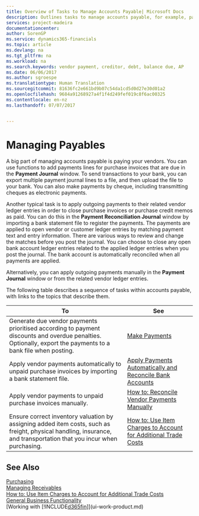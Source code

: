 ```yaml
---
title: Overview of Tasks to Manage Accounts Payable| Microsoft Docs
description: Outlines tasks to manage accounts payable, for example, paying creditors or applying outgoing payments to ledger entries to close invoices or credit memos.
services: project-madeira
documentationcenter: 
author: SorenGP
ms.service: dynamics365-financials
ms.topic: article
ms.devlang: na
ms.tgt_pltfrm: na
ms.workload: na
ms.search.keywords: vendor payment, creditor, debt, balance due, AP
ms.date: 06/06/2017
ms.author: sgroespe
ms.translationtype: Human Translation
ms.sourcegitcommit: 81636fc2e661bd9b07c54da1cd5d0d27e30d01a2
ms.openlocfilehash: 9684a91268927a4f1f4d249fef019c8f6ac00325
ms.contentlocale: en-nz
ms.lasthandoff: 07/07/2017


---
```

# <a name="managing-payables"></a>Managing Payables
A big part of managing accounts payable is paying your vendors. You can use functions to add payments lines for purchase invoices that are due in the **Payment Journal** window. To send transactions to your bank, you can export multiple payment journal lines to a file, and then upload the file to your bank. You can also make payments by cheque, including transmitting cheques as electronic payments.

Another typical task is to apply outgoing payments to their related vendor ledger entries in order to close purchase invoices or purchase credit memos as paid. You can do this in the **Payment Reconciliation Journal** window by importing a bank statement file to register the payments. The payments are applied to open vendor or customer ledger entries by matching payment text and entry information. There are various ways to review and change the matches before you post the journal. You can choose to close any open bank account ledger entries related to the applied ledger entries when you post the journal. The bank account is automatically reconciled when all payments are applied.

Alternatively, you can apply outgoing payments manually in the **Payment Journal** window or from the related vendor ledger entries.

The following table describes a sequence of tasks within accounts payable, with links to the topics that describe them.

| To | See |
| --- | --- |
| Generate due vendor payments prioritised according to payment discounts and overdue penalties. Optionally, export the payments to a bank file when posting. |[Make Payments](payables-make-payments.md) |
| Apply vendor payments automatically to unpaid purchase invoices by importing a bank statement file. |[Apply Payments Automatically and Reconcile Bank Accounts](receivables-apply-payments-auto-reconcile-bank-accounts.md) |
| Apply vendor payments to unpaid purchase invoices manually. |[How to: Reconcile Vendor Payments Manually](payables-how-apply-purchase-transactions-manually.md) |
|Ensure correct inventory valuation by assigning added item costs, such as freight, physical handling, insurance, and transportation that you incur when purchasing.|[How to: Use Item Charges to Account for Additional Trade Costs](payables-how-assign-item-charges.md)|

## <a name="see-also"></a>See Also
[Purchasing](purchasing-manage-purchasing.md)  
[Managing Receivables](receivables-manage-receivables.md)  
[How to: Use Item Charges to Account for Additional Trade Costs](payables-how-assign-item-charges.md)  
[General Business Functionality](ui-across-business-areas.md)  
[Working with [!INCLUDE[d365fin](includes/d365fin_md.md)]](ui-work-product.md)

